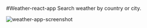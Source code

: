 #Weather-react-app
Search weather by country or city.

![weather-app-screenshot](https://raw.githubusercontent.com/abdalmoez/react-weather-app/master/screenshoot.png)

